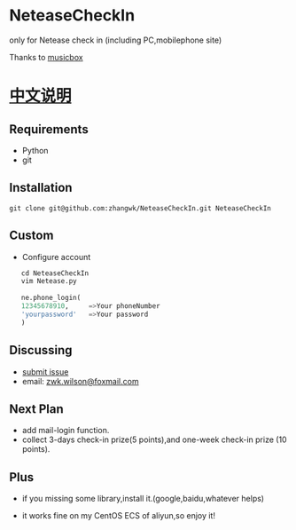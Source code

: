 # NeteaseCheckIn

only for Netease check in  (including PC,mobilephone site)  

Thanks to [musicbox](https://github.com/darknessomi/musicbox)
 
[中文说明](https://github.com/zhangwk/NeteaseCheckIn/blob/master/README-zh.md)  
=========================

Requirements
------------
* Python  
* git


Installation
------------
```
git clone git@github.com:zhangwk/NeteaseCheckIn.git NeteaseCheckIn
```
Custom
--------

* Configure account
```python
   cd NeteaseCheckIn
   vim Netease.py
   
   ne.phone_login(
   12345678910,     =>Your phoneNumber
   'yourpassword'   =>Your password
   )
```
Discussing
----------
- [submit issue](https://github.com/zhangwk/NeteaseCheckIn/issues/new)
- email: zwk.wilson@foxmail.com

Next Plan
----------
* add mail-login function.
* collect 3-days check-in prize(5 points),and one-week check-in prize (10 points).

Plus
--------
* if you missing some library,install it.(google,baidu,whatever helps)

* it works fine on my CentOS ECS of aliyun,so enjoy it!

